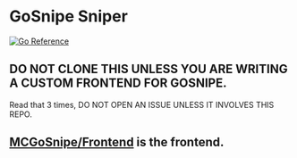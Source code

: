 # GoSnipe Sniper
[![Go Reference](https://pkg.go.dev/badge/github.com/MCGoSnipe/Runtime.svg)](https://pkg.go.dev/github.com/MCGoSnipe/Runtime)
## DO NOT CLONE THIS UNLESS YOU ARE WRITING A CUSTOM FRONTEND FOR GOSNIPE.

Read that 3 times, DO NOT OPEN AN ISSUE UNLESS IT INVOLVES THIS REPO.

## [MCGoSnipe/Frontend](https://github.com/MCGoSnipe/Frontend) is the frontend.